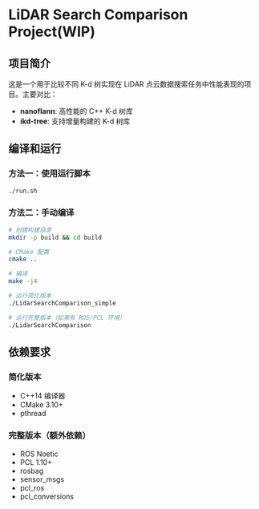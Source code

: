 # LiDAR Search Comparison Project(**WIP**)

## 项目简介

这是一个用于比较不同 K-d 树实现在 LiDAR 点云数据搜索任务中性能表现的项目。主要对比：
- **nanoflann**: 高性能的 C++ K-d 树库
- **ikd-tree**: 支持增量构建的 K-d 树库

## 编译和运行

### 方法一：使用运行脚本
```bash
./run.sh
```

### 方法二：手动编译
```bash
# 创建构建目录
mkdir -p build && cd build

# CMake 配置
cmake ..

# 编译
make -j4

# 运行简化版本
./LidarSearchComparison_simple

# 运行完整版本（如果有 ROS/PCL 环境）
./LidarSearchComparison
```

## 依赖要求

### 简化版本
- C++14 编译器
- CMake 3.10+
- pthread

### 完整版本（额外依赖）
- ROS Noetic
- PCL 1.10+
- rosbag
- sensor_msgs
- pcl_ros
- pcl_conversions

